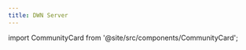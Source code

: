 ```yaml
---
title: DWN Server
---
```


import CommunityCard from '@site/src/components/CommunityCard';

<CommunityCard 
title="DWN Server"
buttonText="View on GitHub" 
CTA="Alice and Bob want to participate in the decentralized web. We're going to learn about how Alice and Bob do that using Web5 and the concepts that make up the Web5 ecosystem."
buttonUrl="https://github.com/TBD54566975/dwn-server/blob/173dc1acc910740b3d06b4fe8597dad1069068b3/README.md" 
icon="/img/github-icon.svg">
</CommunityCard>



